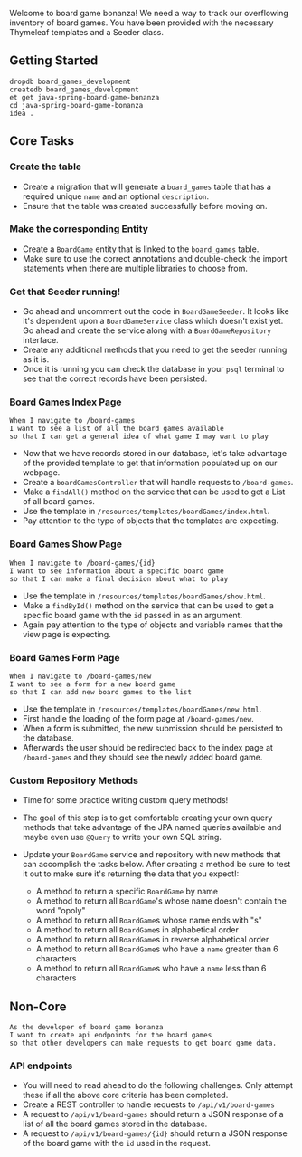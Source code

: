 Welcome to board game bonanza! We need a way to track our overflowing inventory of board games. You have been provided with the necessary Thymeleaf templates and a Seeder class.

## Getting Started

```no-highlight
dropdb board_games_development
createdb board_games_development
et get java-spring-board-game-bonanza
cd java-spring-board-game-bonanza
idea .
```

## Core Tasks

### Create the table

- Create a migration that will generate a `board_games` table that has a required unique `name` and an optional `description`.
- Ensure that the table was created successfully before moving on.

### Make the corresponding Entity

- Create a `BoardGame` entity that is linked to the `board_games` table.
- Make sure to use the correct annotations and double-check the import statements when there are multiple libraries to choose from.

### Get that Seeder running!

- Go ahead and uncomment out the code in `BoardGameSeeder`. It looks like it's dependent upon a `BoardGameService` class which doesn't exist yet. Go ahead and create the service along with a `BoardGameRepository` interface.
- Create any additional methods that you need to get the seeder running as it is.
- Once it is running you can check the database in your `psql` terminal to see that the correct records have been persisted.

### Board Games Index Page

```no-highlight
When I navigate to /board-games
I want to see a list of all the board games available
so that I can get a general idea of what game I may want to play
```

- Now that we have records stored in our database, let's take advantage of the provided template to get that information populated up on our webpage.
- Create a `boardGamesController` that will handle requests to `/board-games`.
- Make a `findAll()` method on the service that can be used to get a List of all board games.
- Use the template in `/resources/templates/boardGames/index.html`.
- Pay attention to the type of objects that the templates are expecting.

### Board Games Show Page

```no-highlight
When I navigate to /board-games/{id}
I want to see information about a specific board game
so that I can make a final decision about what to play
```

- Use the template in `/resources/templates/boardGames/show.html`.
- Make a `findById()` method on the service that can be used to get a specific board game with the `id` passed in as an argument.
- Again pay attention to the type of objects and variable names that the view page is expecting.

### Board Games Form Page

```no-highlight
When I navigate to /board-games/new
I want to see a form for a new board game
so that I can add new board games to the list
```

- Use the template in `/resources/templates/boardGames/new.html`.
- First handle the loading of the form page at `/board-games/new`.
- When a form is submitted, the new submission should be persisted to the database.
- Afterwards the user should be redirected back to the index page at `/board-games` and they should see the newly added board game.

### Custom Repository Methods

- Time for some practice writing custom query methods!
- The goal of this step is to get comfortable creating your own query methods that take advantage of the JPA named queries available and maybe even use `@Query` to write your own SQL string.
- Update your `BoardGame` service and repository with new methods that can accomplish the tasks below. After creating a method be sure to test it out to make sure it's returning the data that you expect!:

  - A method to return a specific `BoardGame` by name
  - A method to return all `BoardGame`'s whose name doesn't contain the word "opoly"
  - A method to return all `BoardGame`s whose name ends with "s"
  - A method to return all `BoardGame`s in alphabetical order
  - A method to return all `BoardGame`s in reverse alphabetical order
  - A method to return all `BoardGame`s who have a `name` greater than 6 characters
  - A method to return all `BoardGame`s who have a `name` less than 6 characters

## Non-Core

```no-highlight
As the developer of board game bonanza
I want to create api endpoints for the board games
so that other developers can make requests to get board game data.
```

### API endpoints

- You will need to read ahead to do the following challenges. Only attempt these if all the above core criteria has been completed.
- Create a REST controller to handle requests to `/api/v1/board-games`
- A request to `/api/v1/board-games` should return a JSON response of a list of all the board games stored in the database.
- A request to `/api/v1/board-games/{id}` should return a JSON response of the board game with the `id` used in the request.
